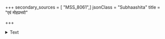 +++
secondary_sources = [ "MSS_8061",]
jsonClass = "Subhaashita"
title = "एवं मोहप्रभवो"

+++

<details><summary>Text</summary>

एवं मोहप्रभवो रागो न स्त्रीषु कस्य दुःखाय।  
तास्वेव विवेकभृतां भवति विरागस् तु मोक्षाय॥
</details>
